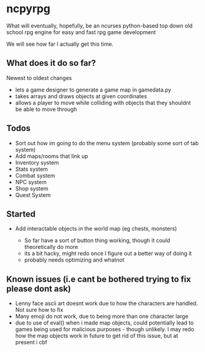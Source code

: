 # ncpyrpg
What will eventually, hopefully, be an ncurses python-based top down old school rpg engine for easy and fast rpg game development

We will see how far I actually get this time. 

## What does it do so far?
Newest to oldest changes
* lets a game designer to generate a game map in gamedata.py
* takes arrays and draws objects at given coordinates
* allows a player to move while colliding with objects that they shouldnt be able to move through

## Todos
* Sort out how im going to do the menu system (probably some sort of tab system)
* Add maps/rooms that link up
* Inventory system
* Stats system
* Combat system
* NPC system
* Shop system
* Quest System

## Started
* Add interactable objects in the world map (eg chests, monsters)
 
   * So far have a sort of button thing working, though it could theoretically do more
   * its a bit hacky, might redo once I figure out a better way of doing it
   * probably needs optimizing and whatnot

## Known issues (i.e cant be bothered trying to fix please dont ask)
* Lenny face ascii art doesnt work due to how the characters are handled. Not sure how to fix
* Many emoji do not work, due to being more than one character large
* due to use of eval() when i made map objects, could potentially lead to games being used for malicious purposes - though unlikely. I may redo how the map objects work in future to get rid of this issue, but at present i cbf
